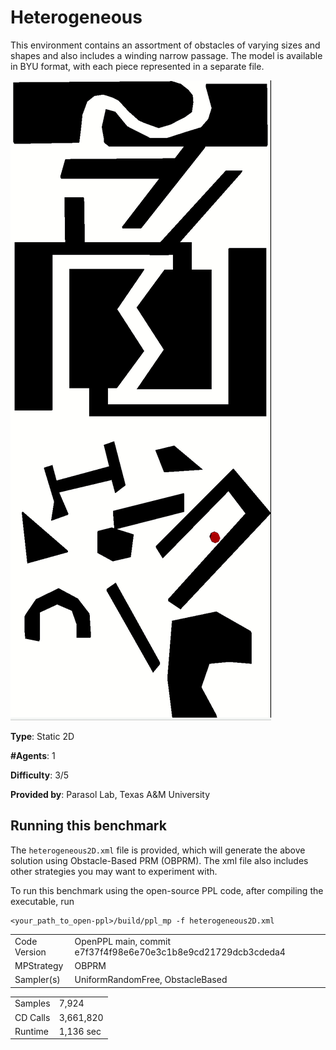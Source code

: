 # Heterogeneous

This environment contains an assortment of obstacles of varying sizes and shapes and also includes a winding narrow passage.
The model is available in BYU format, with each piece represented in a separate file.

![Alt Text](media/Het.gif)

__Type__: Static 2D

__#Agents__: 1

__Difficulty__: 3/5

__Provided by__: Parasol Lab, Texas A&M University

## Running this benchmark
The ```heterogeneous2D.xml``` file is provided, which will generate the above solution using Obstacle-Based PRM (OBPRM). The xml file also includes other strategies you may want to experiment with.

To run this benchmark using the open-source PPL code, after compiling the executable, run

```
<your_path_to_open-ppl>/build/ppl_mp -f heterogeneous2D.xml
```

|  |  |
| ------ | ------ |
| Code Version       |  OpenPPL main, commit e7f37f4f98e6e70e3c1b8e9cd21729dcb3cdeda4 |
| MPStrategy       |   OBPRM     |
| Sampler(s)       |   UniformRandomFree, ObstacleBased     |

|  |  |
| ------ | ------ |
| Samples       |   7,924    |
| CD Calls       |   3,661,820   |
| Runtime       |    1,136 sec   |